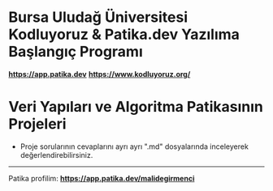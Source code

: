 # Bursa Uludağ Üniversitesi Kodluyoruz & Patika.dev Yazılıma Başlangıç Programı
**https://app.patika.dev**
**https://www.kodluyoruz.org/**

# Veri Yapıları ve Algoritma Patikasının Projeleri
* Proje sorularının cevaplarını ayrı ayrı ".md" dosyalarında inceleyerek değerlendirebilirsiniz.
---
Patika profilim: **https://app.patika.dev/malidegirmenci**